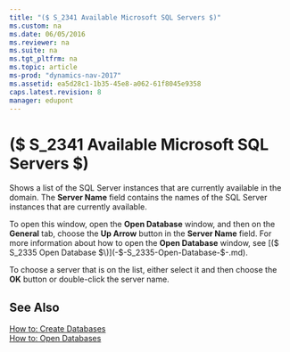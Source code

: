 ```yaml
---
title: "($ S_2341 Available Microsoft SQL Servers $)"
ms.custom: na
ms.date: 06/05/2016
ms.reviewer: na
ms.suite: na
ms.tgt_pltfrm: na
ms.topic: article
ms-prod: "dynamics-nav-2017"
ms.assetid: ea5d28c1-1b35-45e8-a062-61f8045e9358
caps.latest.revision: 8
manager: edupont
---
```

# ($ S_2341 Available Microsoft SQL Servers $)
Shows a list of the SQL Server instances that are currently available in the domain. The **Server Name** field contains the names of the SQL Server instances that are currently available.  

 To open this window, open the **Open Database** window, and then on the **General** tab, choose the **Up Arrow** button in the **Server Name** field. For more information about how to open the **Open Database** window, see [\($ S\_2335 Open Database $\)](-$-S_2335-Open-Database-$-.md).  

 To choose a server that is on the list, either select it and then choose the **OK** button or double-click the server name.  

## See Also  
 [How to: Create Databases](../How-to--Create-Databases.md)   
 [How to: Open Databases](../How-to--Open-Databases.md)
